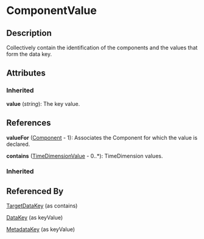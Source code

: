 
# ComponentValue







## Description

Collectively contain the identification of the components and the values that form the data key.


## Attributes

### Inherited

**value** (*string*): The key value.



## References

**valueFor** ([Component](../Base/Component.md) - 1): Associates the Component for which the value is declared.

**contains** ([TimeDimensionValue](TimeDimensionValue.md) - 0..*): TimeDimension values.

### Inherited



## Referenced By

[TargetDataKey](TargetDataKey.md) (as contains)

[DataKey](../Registry/DataKey.md) (as keyValue)

[MetadataKey](../Registry/MetadataKey.md) (as keyValue)


